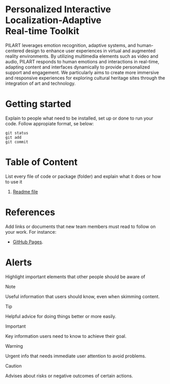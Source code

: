 
# Personalized Interactive <br>Localization-Adaptive <br>Real-time Toolkit

PILART leverages emotion recognition, adaptive systems, and human-centered design to enhance user experiences in virtual and augmented reality environments. By utilizing multimedia elements such as video and audio, PILART responds to human emotions and interactions in real-time, adapting content and interfaces dynamically to provide personalized support and engagement. We particularly aims to create more immersive and responsive experiences for exploring cultural heritage sites through the integration of art and technology.

# Getting started
Explain to people what need to be installed, set up or done to run your code. Follow appropiate format, se below:
```
git status
git add
git commit
```

# Table of Content

List every file of code or package (folder) and explain what it does or how to use it

1. [Readme file](github.com/javiergs/PILART/edit/main/README.md)
   

# References
Add links or documents that new team members must read to follow on your work. For instance:
* [GitHub Pages](https://pages.github.com/).


# Alerts
Highlight important elements that other people should be aware of
> [!NOTE]
> Useful information that users should know, even when skimming content.

> [!TIP]
> Helpful advice for doing things better or more easily.

> [!IMPORTANT]
> Key information users need to know to achieve their goal.

> [!WARNING]
> Urgent info that needs immediate user attention to avoid problems.

> [!CAUTION]
> Advises about risks or negative outcomes of certain actions.
